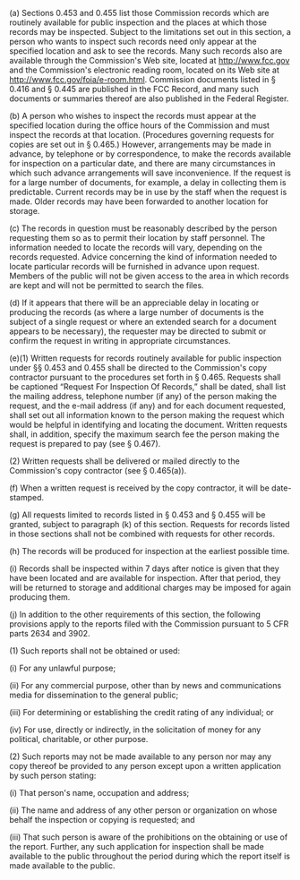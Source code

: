 (a) Sections 0.453 and 0.455 list those Commission records which are routinely available for public inspection and the places at which those records may be inspected. Subject to the limitations set out in this section, a person who wants to inspect such records need only appear at the specified location and ask to see the records. Many such records also are available through the Commission's Web site, located at http://www.fcc.gov and the Commission's electronic reading room, located on its Web site at http://www.fcc.gov/foia/e-room.html. Commission documents listed in § 0.416 and § 0.445 are published in the FCC Record, and many such documents or summaries thereof are also published in the Federal Register.

(b) A person who wishes to inspect the records must appear at the specified location during the office hours of the Commission and must inspect the records at that location. (Procedures governing requests for copies are set out in § 0.465.) However, arrangements may be made in advance, by telephone or by correspondence, to make the records available for inspection on a particular date, and there are many circumstances in which such advance arrangements will save inconvenience. If the request is for a large number of documents, for example, a delay in collecting them is predictable. Current records may be in use by the staff when the request is made. Older records may have been forwarded to another location for storage.

(c) The records in question must be reasonably described by the person requesting them so as to permit their location by staff personnel. The information needed to locate the records will vary, depending on the records requested. Advice concerning the kind of information needed to locate particular records will be furnished in advance upon request. Members of the public will not be given access to the area in which records are kept and will not be permitted to search the files.

(d) If it appears that there will be an appreciable delay in locating or producing the records (as where a large number of documents is the subject of a single request or where an extended search for a document appears to be necessary), the requester may be directed to submit or confirm the request in writing in appropriate circumstances.

(e)(1) Written requests for records routinely available for public inspection under §§ 0.453 and 0.455 shall be directed to the Commission's copy contractor pursuant to the procedures set forth in § 0.465. Requests shall be captioned “Request For Inspection Of Records,” shall be dated, shall list the mailing address, telephone number (if any) of the person making the request, and the e-mail address (if any) and for each document requested, shall set out all information known to the person making the request which would be helpful in identifying and locating the document. Written requests shall, in addition, specify the maximum search fee the person making the request is prepared to pay (see § 0.467).

(2) Written requests shall be delivered or mailed directly to the Commission's copy contractor (see § 0.465(a)).

(f) When a written request is received by the copy contractor, it will be date-stamped.

(g) All requests limited to records listed in § 0.453 and § 0.455 will be granted, subject to paragraph (k) of this section. Requests for records listed in those sections shall not be combined with requests for other records.

(h) The records will be produced for inspection at the earliest possible time.

(i) Records shall be inspected within 7 days after notice is given that they have been located and are available for inspection. After that period, they will be returned to storage and additional charges may be imposed for again producing them.

(j) In addition to the other requirements of this section, the following provisions apply to the reports filed with the Commission pursuant to 5 CFR parts 2634 and 3902.

(1) Such reports shall not be obtained or used:

(i) For any unlawful purpose;

(ii) For any commercial purpose, other than by news and communications media for dissemination to the general public;

(iii) For determining or establishing the credit rating of any individual; or

(iv) For use, directly or indirectly, in the solicitation of money for any political, charitable, or other purpose.

(2) Such reports may not be made available to any person nor may any copy thereof be provided to any person except upon a written application by such person stating:

(i) That person's name, occupation and address;

(ii) The name and address of any other person or organization on whose behalf the inspection or copying is requested; and

(iii) That such person is aware of the prohibitions on the obtaining or use of the report. Further, any such application for inspection shall be made available to the public throughout the period during which the report itself is made available to the public.

